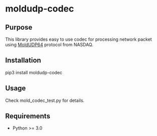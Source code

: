 # moldudp-codec

## Purpose

This library provides easy to use codec for processing network packet using <a href="http://www.nasdaqtrader.com/content/technicalsupport/specifications/dataproducts/moldudp64.pdf">MoldUDP64</a> protocol from NASDAQ.

## Installation

pip3 install moldudp-codec

## Usage

Check mold_codec_test.py for details.

## Requirements

- Python >= 3.0
